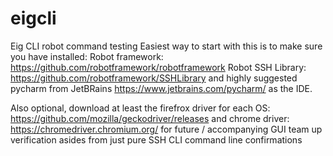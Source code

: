 # eigcli
Eig CLI robot command testing
Easiest way to start with this is to make sure you have installed: 
Robot framework: https://github.com/robotframework/robotframework
Robot SSH Library: https://github.com/robotframework/SSHLibrary
and highly suggested pycharm from JetBRains https://www.jetbrains.com/pycharm/  as the IDE. 

Also optional, download at least the firefrox driver for each OS: https://github.com/mozilla/geckodriver/releases 
and chrome driver: https://chromedriver.chromium.org/ for future / accompanying GUI team up verification 
asides from just pure SSH CLI command line confirmations